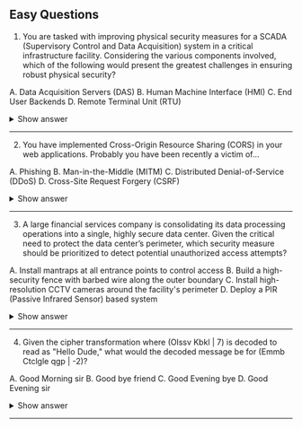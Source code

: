 ## Easy Questions ## 

1. You are tasked with improving physical security measures for a SCADA (Supervisory Control and Data Acquisition) system in a critical infrastructure facility. Considering the various components involved, which of the following would present the greatest challenges in ensuring robust physical security?

A. Data Acquisition Servers (DAS)
B. Human Machine Interface (HMI)
C. End User Backends
D. Remote Terminal Unit (RTU)

<details> <summary>Show answer</summary>

Correct Answer:

✅ D. Remote Terminal Unit (RTU):
RTUs often operate in remote, outdoor, or unmanned environments such as substations, pumping stations, or field sites. This makes them difficult to secure physically, as they are vulnerable to tampering, theft, or sabotage. They typically have fewer built-in security controls, and implementing robust barriers, surveillance, and intrusion detection is more complex due to their dispersed locations and maintenance access requirements.

Incorrect Answers:

❌ A. Data Acquisition Servers (DAS):
These are usually located in secure, climate-controlled data centers or operational facilities. They benefit from strong physical protections like access controls, surveillance, and environmental safeguards, making them easier to secure than RTUs.

❌ B. Human Machine Interface (HMI):
HMIs are commonly found in secure control rooms where access is restricted to authorized operators. Physical risks are minimized through building security, locked enclosures, and supervised access.

❌ C. End User Backends:
These typically refer to administrative or management interfaces, where security relies more on logical and network protections (authentication, authorization, encryption) rather than physical barriers. Physical risks are comparatively minor.

❌Explanation:
The Remote Terminal Unit (RTU) is the most physically exposed component in SCADA environments. Because they are distributed across wide areas, often unattended, and difficult to monitor continuously, they present the greatest challenge for physical security. Effective protection requires creative solutions — including tamper-resistant enclosures, intrusion alarms, and remote monitoring — to mitigate both environmental and human threats.

</details>

---


2. You have implemented Cross-Origin Resource Sharing (CORS) in your web applications. Probably you have been recently a victim of...

A. Phishing
B. Man-in-the-Middle (MITM)
C. Distributed Denial-of-Service (DDoS)
D. Cross-Site Request Forgery (CSRF)

<details> <summary>Show answer</summary>

Correct Answer:

✅ D. Cross-Site Request Forgery (CSRF):
CORS is used to define which origins (domains) can access web resources. While it doesn’t directly prevent CSRF, it plays an important role in mitigating cross-origin attacks by restricting unauthorized domains from making requests. When combined with CSRF tokens or referrer validation, it helps protect users from malicious, unauthorized actions triggered from other sites.

Incorrect Answers:

❌ A. Phishing:
Phishing aims to deceive users into revealing sensitive data. CORS does not verify user intent or prevent fraudulent websites, so it offers no protection against phishing.

❌ B. Man-in-the-Middle (MITM):
MITM attacks occur at the network level, intercepting communications between a client and server. CORS cannot defend against MITM — HTTPS and TLS are required for that.

❌ C. Distributed Denial-of-Service (DDoS):
DDoS attacks flood a server with requests to exhaust its resources. CORS does not manage traffic volume or network load; firewalls, rate limiting, or DDoS mitigation services are needed for protection.

Explanation:
Cross-Origin Resource Sharing (CORS) controls how web applications handle requests from different domains. It’s particularly relevant when dealing with CSRF risks, since malicious sites can exploit browsers’ trust in existing sessions. By configuring CORS policies correctly and pairing them with CSRF defenses, developers strengthen web application security against cross-origin abuse.

</details>

---

3. A large financial services company is consolidating its data processing operations into a single, highly secure data center. Given the critical need to protect the data center’s perimeter, which security measure should be prioritized to detect potential unauthorized access attempts?

A. Install mantraps at all entrance points to control access
B. Build a high-security fence with barbed wire along the outer boundary
C. Install high-resolution CCTV cameras around the facility's perimeter
D. Deploy a PIR (Passive Infrared Sensor) based system

<details> <summary>Show answer</summary>

Correct Answer:
✅  D. Deploy a PIR (Passive Infrared Sensor) based system:
PIR sensors are designed to detect motion by sensing changes in infrared radiation emitted by people or animals. They serve as an effective real-time detection system for unauthorized movement near the perimeter. PIRs trigger alerts immediately upon detecting unusual motion, allowing for a rapid response to potential breaches. They are cost-effective, scalable, and can be combined with CCTV or alarms for verification and response coordination.

Incorrect Answers:

❌ A. Install mantraps at all entrance points to control access:
Mantraps are effective for access control inside the facility but do not serve as detection mechanisms for perimeter intrusions. They prevent unauthorized entry rather than detect external movement.

❌ B. Build a high-security fence with barbed wire along the outer boundary:
Fences act as deterrents and physical barriers, not as active detection tools. While they help delay or discourage intruders, they do not generate alerts or notify security staff of attempted breaches.

❌ C. Install high-resolution CCTV cameras around the facility's perimeter:
CCTV cameras are useful for visual verification and post-incident investigation. However, without integration with motion detection or analytics, they rely on constant monitoring and do not inherently detect unauthorized activity in real time.

Explanation:
The question focuses on detection, not deterrence or access control.
A Passive Infrared (PIR) system directly supports detection objectives by identifying motion at the perimeter, offering immediate alerts that can be verified through CCTV or on-site guards.
While fences, cameras, and mantraps all contribute to a layered security approach, PIR sensors provide the first line of defense for early detection of potential intrusions — an essential component of a robust physical security program.

</details>

---

4. Given the cipher transformation where (Olssv Kbkl | 7) is decoded to read as "Hello Dude," what would the decoded message be for (Emmb Ctclgle qgp | -2)?

A. Good Morning sir
B. Good bye friend
C. Good Evening bye
D. Good Evening sir

<details> <summary>Show answer</summary>

Correct Answer:
✅ D. Good Evening sir
This message is encoded using a Caesar cipher, a substitution cipher where each letter in the plaintext is shifted by a fixed number of positions in the alphabet.
In this case, applying a shift of -2 (two positions backward) to “Emmb Ctclgle qgp” decodes it to “Good Evening sir.”

Incorrect Answers:

❌ A. Good Morning sir: Incorrect — the decryption of “Emmb Ctclgle qgp” does not match this phrase when applying a shift of -2.

❌ B. Good bye friend: Incorrect — this does not align with the character shift pattern used.

❌ C. Good Evening bye: Incorrect — partially matches, but the last word decrypts to “sir,” not “bye.”

Explanation:
The Caesar cipher is one of the simplest forms of encryption, based on shifting letters of the alphabet by a set amount.

A positive shift moves characters forward (e.g., +7 shifts “H” to “O”), while

A negative shift moves characters backward (e.g., -2 shifts “E” to “C”).

In the example, the cipher (Olssv Kbkl | 7) decodes to “Hello Dude,” showing how a right shift of 7 works.
Similarly, decoding (Emmb Ctclgle qgp | -2) involves moving each letter two steps left, resulting in “Good Evening sir.”

</details>

---

